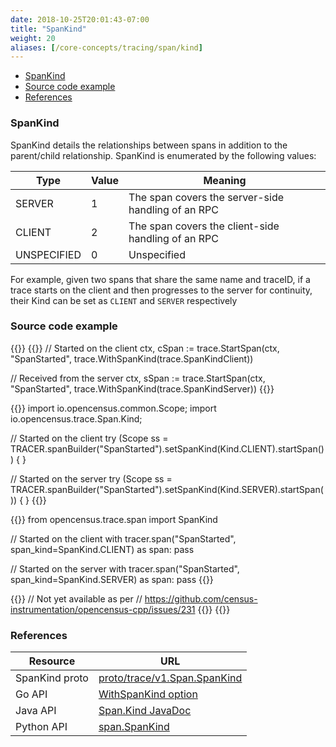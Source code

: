 ```yaml
---
date: 2018-10-25T20:01:43-07:00
title: "SpanKind"
weight: 20
aliases: [/core-concepts/tracing/span/kind]
---
```


- [SpanKind](#spanKind)
- [Source code example](#source-code-example)
- [References](#references)

### SpanKind

SpanKind details the relationships between spans in addition to the parent/child relationship.
SpanKind is enumerated by the following values:

Type|Value|Meaning
---|---|---
SERVER|1|The span covers the server-side handling of an RPC
CLIENT|2|The span covers the client-side handling of an RPC
UNSPECIFIED|0|Unspecified

For example, given two spans that share the same name and traceID, if a trace starts
on the client and then progresses to the server for continuity, their Kind
can be set as `CLIENT` and `SERVER` respectively

### Source code example

{{<tabs Go Java Python CplusPlus>}}
{{<highlight go>}}
// Started on the client
ctx, cSpan := trace.StartSpan(ctx, "SpanStarted", trace.WithSpanKind(trace.SpanKindClient))

// Received from the server
ctx, sSpan := trace.StartSpan(ctx, "SpanStarted", trace.WithSpanKind(trace.SpanKindServer))
{{</highlight>}}

{{<highlight java>}}
import io.opencensus.common.Scope; 
import io.opencensus.trace.Span.Kind;

// Started on the client
try (Scope ss = TRACER.spanBuilder("SpanStarted").setSpanKind(Kind.CLIENT).startSpan()) {
}

// Started on the server
try (Scope ss = TRACER.spanBuilder("SpanStarted").setSpanKind(Kind.SERVER).startSpan()) {
}
{{</highlight>}}

{{<highlight python>}}
from opencensus.trace.span import SpanKind

// Started on the client
with tracer.span("SpanStarted", span_kind=SpanKind.CLIENT) as span:
    pass

// Started on the server
with tracer.span("SpanStarted", span_kind=SpanKind.SERVER) as span:
    pass
{{</highlight>}}

{{<highlight cpp>}}
// Not yet available as per
// https://github.com/census-instrumentation/opencensus-cpp/issues/231
{{</highlight>}}
{{</tabs>}}

### References
Resource|URL
---|---
SpanKind proto|[proto/trace/v1.Span.SpanKind](https://github.com/census-instrumentation/opencensus-proto/blob/99162e4df59df7e6f54a8a33b80f0020627d8405/src/opencensus/proto/trace/v1/trace.proto#L88-L106)
Go API|[WithSpanKind option](https://godoc.org/go.opencensus.io/trace#WithSpanKind)
Java API|[Span.Kind JavaDoc](https://static.javadoc.io/io.opencensus/opencensus-api/0.16.1/io/opencensus/trace/Span.Kind.html)
Python API|[span.SpanKind](https://github.com/census-instrumentation/opencensus-python/blob/fc42d70f0c9f423b22d0d6a55cc1ffb0e3e478c8/opencensus/trace/span.py#L29-L32)
